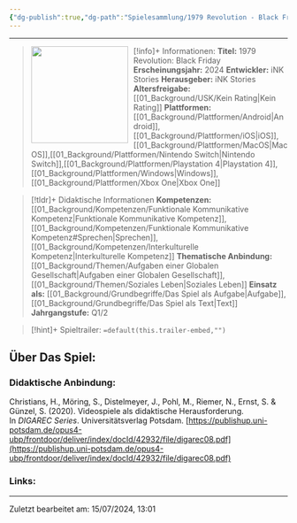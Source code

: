 ```yaml
---
{"dg-publish":true,"dg-path":"Spielesammlung/1979 Revolution - Black Friday.md","permalink":"/spielesammlung/1979-revolution-black-friday/","noteIcon":"1"}
---
```


---
>[!info]+ Informationen:
><img src="https://shared.akamai.steamstatic.com/store_item_assets/steam/apps/388320/capsule_616x353.jpg?t=1588171622" style="float:left;height:175px;padding-right:10px">**Titel:** 1979 Revolution: Black Friday
>**Erscheinungsjahr:** 2024
>**Entwickler:** iNK Stories
>**Herausgeber:** iNK Stories
>**Altersfreigabe:** [[01_Background/USK/Kein Rating\|Kein Rating]]
>**Plattformen:** [[01_Background/Plattformen/Android\|Android]],[[01_Background/Plattformen/iOS\|iOS]],[[01_Background/Plattformen/MacOS\|MacOS]],[[01_Background/Plattformen/Nintendo Switch\|Nintendo Switch]],[[01_Background/Plattformen/Playstation 4\|Playstation 4]],[[01_Background/Plattformen/Windows\|Windows]],[[01_Background/Plattformen/Xbox One\|Xbox One]]

>[!tldr]+ Didaktische Informationen
>**Kompetenzen:** [[01_Background/Kompetenzen/Funktionale Kommunikative Kompetenz\|Funktionale Kommunikative Kompetenz]],[[01_Background/Kompetenzen/Funktionale Kommunikative Kompetenz#Sprechen\|Sprechen]],[[01_Background/Kompetenzen/Interkulturelle Kompetenz\|Interkulturelle Kompetenz]]
>**Thematische Anbindung:** [[01_Background/Themen/Aufgaben einer Globalen Gesellschaft\|Aufgaben einer Globalen Gesellschaft]],[[01_Background/Themen/Soziales Leben\|Soziales Leben]]
>**Einsatz als:** [[01_Background/Grundbegriffe/Das Spiel als Aufgabe\|Aufgabe]],[[01_Background/Grundbegriffe/Das Spiel als Text\|Text]]
>**Jahrgangstufe:** Q1/2

>[!hint]+ Spieltrailer:
>`=default(this.trailer-embed,"")`


## Über Das Spiel:

### Didaktische Anbindung:
Christians, H., Möring, S., Distelmeyer, J., Pohl, M., Riemer, N., Ernst, S. & Günzel, S. (2020). Videospiele als didaktische Herausforderung. In _DIGAREC Series_. Universitätsverlag Potsdam. [https://publishup.uni-potsdam.de/opus4-ubp/frontdoor/deliver/index/docId/42932/file/digarec08.pdf](https://publishup.uni-potsdam.de/opus4-ubp/frontdoor/deliver/index/docId/42932/file/digarec08.pdf) 

### Links:

---
Zuletzt bearbeitet am: 15/07/2024, 13:01